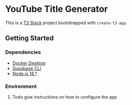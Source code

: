 # YouTube Title Generator

This is a [T3 Stack](https://create.t3.gg/) project bootstrapped with `create-t3-app`.

## Getting Started

### Dependencies

* [Docker Desktop](https://www.docker.com/products/docker-desktop/)
* [Supabase CLI](https://supabase.com/docs/guides/cli)
* [Node.js 18.*](https://nodejs.org/en/download)

### Environment

1. Todo give instructions on how to configure the app
